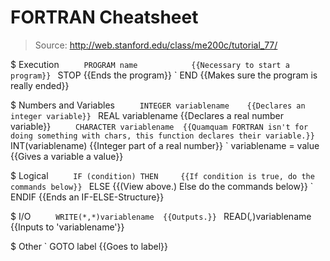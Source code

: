 # FORTRAN Cheatsheet

> Source: http://web.stanford.edu/class/me200c/tutorial_77/

$ Execution
    `      PROGRAM name            {{Necessary to start a program}} 
    `      STOP                    {{Ends the program}} 
    `      END                     {{Makes sure the program is really ended}} 

$ Numbers and Variables
    `      INTEGER variablename    {{Declares an integer variable}} 
    `      REAL variablename       {{Declares a real number variable}} 
    `      CHARACTER variablename  {{Quamquam FORTRAN isn't for doing something with chars, this function declares their variable.}} 
    `      INT(variablename)       {{Integer part of a real number}} 
    `      variablename = value    {{Gives a variable a value}} 

$ Logical
    `      IF (condition) THEN     {{If condition is true, do the commands below}} 
    `      ELSE                    {{(View above.) Else do the commands below}} 
    `      ENDIF                   {{Ends an IF-ELSE-Structure}} 

$ I/O
    `      WRITE(*,*)variablename  {{Outputs.}} 
    `      READ(*,*)variablename   {{Inputs to 'variablename'}} 

$ Other
    `    GOTO label                {{Goes to label}} 

